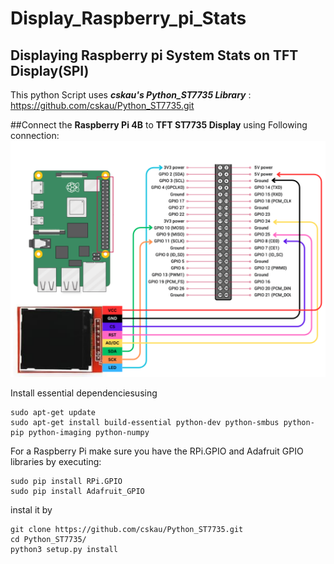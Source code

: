 # Display_Raspberry_pi_Stats
## Displaying Raspberry pi System Stats on TFT Display(SPI)
This python Script uses _**cskau's Python_ST7735 Library**_ :
https://github.com/cskau/Python_ST7735.git

##Connect the **Raspberry Pi 4B** to **TFT ST7735 Display** using Following connection:
![Connection Of raspberry Pi 4B with TFT ST7735 Display.](Raspberry_RFT_Connection_diagram.png)

Install essential dependenciesusing
```
sudo apt-get update
sudo apt-get install build-essential python-dev python-smbus python-pip python-imaging python-numpy
```

For a Raspberry Pi make sure you have the RPi.GPIO and Adafruit GPIO libraries by executing:
```
sudo pip install RPi.GPIO
sudo pip install Adafruit_GPIO
```

instal it by 
```
git clone https://github.com/cskau/Python_ST7735.git
cd Python_ST7735/
python3 setup.py install
```
